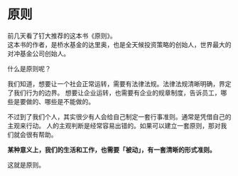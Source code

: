 # 原则

前几天看了钉大推荐的这本书《原则》。  
这本书的作者，是桥水基金的达里奥，也是全天候投资策略的创始人，世界最大的对冲基金公司创始人。

什么是原则呢？

我们知道，想要让一个社会正常运转，需要有法律法规。法律法规清晰明确，界定了我们行为的边界。
想要让企业运转，也需要有企业的规章制度，告诉员工，哪些是要做的、哪些是不能做的。

不过到了我们个人，其实很少有人会给自己制定一套行事准则。通常是凭借自己的主观来行动。
人的主观判断是经常容易出错的。如果可以建立一套原则，那对我们就会很有帮助。

**某种意义上，我们的生活和工作，也需要「被动」，有一套清晰的形式准则。**

这就是原则。
